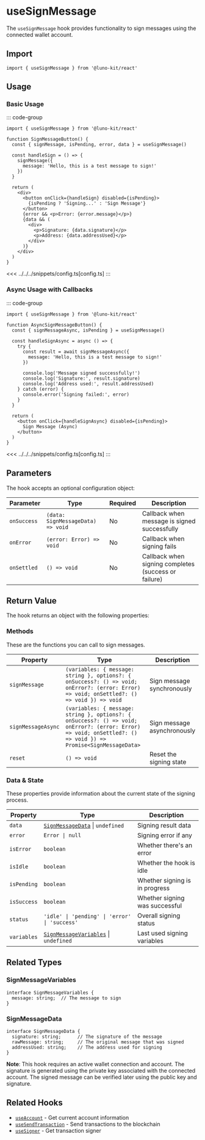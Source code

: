# useSignMessage

The `useSignMessage` hook provides functionality to sign messages using the connected wallet account.

## Import

```tsx
import { useSignMessage } from '@luno-kit/react'
```

## Usage

### Basic Usage

::: code-group
```tsx [index.tsx]
import { useSignMessage } from '@luno-kit/react'

function SignMessageButton() {
  const { signMessage, isPending, error, data } = useSignMessage()

  const handleSign = () => {
    signMessage({
      message: 'Hello, this is a test message to sign!'
    })
  }

  return (
    <div>
      <button onClick={handleSign} disabled={isPending}>
        {isPending ? 'Signing...' : 'Sign Message'}
      </button>
      {error && <p>Error: {error.message}</p>}
      {data && (
        <div>
          <p>Signature: {data.signature}</p>
          <p>Address: {data.addressUsed}</p>
        </div>
      )}
    </div>
  )
}
```
<<< ../../../snippets/config.ts[config.ts]
:::

### Async Usage with Callbacks

::: code-group
```tsx [AsyncSignMessage.tsx]
import { useSignMessage } from '@luno-kit/react'

function AsyncSignMessageButton() {
  const { signMessageAsync, isPending } = useSignMessage()

  const handleSignAsync = async () => {
    try {
      const result = await signMessageAsync({
        message: 'Hello, this is a test message to sign!'
      })

      console.log('Message signed successfully!')
      console.log('Signature:', result.signature)
      console.log('Address used:', result.addressUsed)
    } catch (error) {
      console.error('Signing failed:', error)
    }
  }

  return (
    <button onClick={handleSignAsync} disabled={isPending}>
      Sign Message (Async)
    </button>
  )
}
```
<<< ../../../snippets/config.ts[config.ts]
:::

## Parameters

The hook accepts an optional configuration object:

| Parameter | Type | Required | Description |
|-----------|------|----------|-------------|
| `onSuccess` | `(data: SignMessageData) => void` | No | Callback when message is signed successfully |
| `onError` | `(error: Error) => void` | No | Callback when signing fails |
| `onSettled` | `() => void` | No | Callback when signing completes (success or failure) |

## Return Value

The hook returns an object with the following properties:

### Methods
These are the functions you can call to sign messages.

| Property | Type | Description |
|----------|------|-------------|
| `signMessage` | `(variables: { message: string }, options?: { onSuccess?: () => void; onError?: (error: Error) => void; onSettled?: () => void }) => void` | Sign message synchronously |
| `signMessageAsync` | `(variables: { message: string }, options?: { onSuccess?: () => void; onError?: (error: Error) => void; onSettled?: () => void }) => Promise<SignMessageData>` | Sign message asynchronously |
| `reset` | `() => void` | Reset the signing state |

### Data & State
These properties provide information about the current state of the signing process.

| Property | Type | Description |
|----------|------|-------------|
| `data` | [`SignMessageData`](#signmessagedata) \| `undefined` | Signing result data |
| `error` | `Error \| null` | Signing error if any |
| `isError` | `boolean` | Whether there's an error |
| `isIdle` | `boolean` | Whether the hook is idle |
| `isPending` | `boolean` | Whether signing is in progress |
| `isSuccess` | `boolean` | Whether signing was successful |
| `status` | `'idle' \| 'pending' \| 'error' \| 'success'` | Overall signing status |
| `variables` | [`SignMessageVariables`](#signmessagevariables) \| `undefined` | Last used signing variables |

## Related Types

### SignMessageVariables

```tsx
interface SignMessageVariables {
  message: string;  // The message to sign
}
```

### SignMessageData

```tsx
interface SignMessageData {
  signature: string;      // The signature of the message
  rawMessage: string;     // The original message that was signed
  addressUsed: string;    // The address used for signing
}
```

**Note**: This hook requires an active wallet connection and account. The signature is generated using the private key associated with the connected account. The signed message can be verified later using the public key and signature.

## Related Hooks

- [`useAccount`](/hooks/account/use-account) - Get current account information
- [`useSendTransaction`](/hooks/transaction/use-send-transaction) - Send transactions to the blockchain
- [`useSigner`](/hooks/transaction/use-signer) - Get transaction signer
